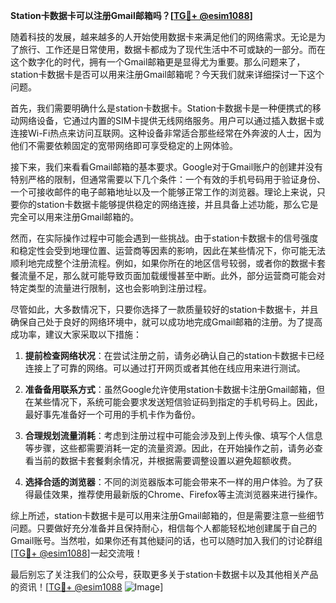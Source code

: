 **Station卡数据卡可以注册Gmail邮箱吗？[[TG💪+ @esim1088](https://t.me/s/esim1088)]**

随着科技的发展，越来越多的人开始使用数据卡来满足他们的网络需求。无论是为了旅行、工作还是日常使用，数据卡都成为了现代生活中不可或缺的一部分。而在这个数字化的时代，拥有一个Gmail邮箱更是显得尤为重要。那么问题来了，station卡数据卡是否可以用来注册Gmail邮箱呢？今天我们就来详细探讨一下这个问题。

首先，我们需要明确什么是station卡数据卡。Station卡数据卡是一种便携式的移动网络设备，它通过内置的SIM卡提供无线网络服务。用户可以通过插入数据卡或连接Wi-Fi热点来访问互联网。这种设备非常适合那些经常在外奔波的人士，因为他们不需要依赖固定的宽带网络即可享受稳定的上网体验。

接下来，我们来看看Gmail邮箱的基本要求。Google对于Gmail账户的创建并没有特别严格的限制，但通常需要以下几个条件：一个有效的手机号码用于验证身份、一个可接收邮件的电子邮箱地址以及一个能够正常工作的浏览器。理论上来说，只要你的station卡数据卡能够提供稳定的网络连接，并且具备上述功能，那么它是完全可以用来注册Gmail邮箱的。

然而，在实际操作过程中可能会遇到一些挑战。由于station卡数据卡的信号强度和稳定性会受到地理位置、运营商等因素的影响，因此在某些情况下，你可能无法顺利地完成整个注册流程。例如，如果你所在的地区信号较弱，或者你的数据卡套餐流量不足，那么就可能导致页面加载缓慢甚至中断。此外，部分运营商可能会对特定类型的流量进行限制，这也会影响到注册过程。

尽管如此，大多数情况下，只要你选择了一款质量较好的station卡数据卡，并且确保自己处于良好的网络环境中，就可以成功地完成Gmail邮箱的注册。为了提高成功率，建议大家采取以下措施：

1. **提前检查网络状况**：在尝试注册之前，请务必确认自己的station卡数据卡已经连接上了可靠的网络。可以通过打开网页或者其他在线应用来进行测试。
   
2. **准备备用联系方式**：虽然Google允许使用station卡数据卡注册Gmail邮箱，但在某些情况下，系统可能会要求发送短信验证码到指定的手机号码上。因此，最好事先准备好一个可用的手机卡作为备份。

3. **合理规划流量消耗**：考虑到注册过程中可能会涉及到上传头像、填写个人信息等步骤，这些都需要消耗一定的流量资源。因此，在开始操作之前，请务必查看当前的数据卡套餐剩余情况，并根据需要调整设置以避免超额收费。

4. **选择合适的浏览器**：不同的浏览器版本可能会带来不一样的用户体验。为了获得最佳效果，推荐使用最新版的Chrome、Firefox等主流浏览器来进行操作。

综上所述，station卡数据卡是可以用来注册Gmail邮箱的，但是需要注意一些细节问题。只要做好充分准备并且保持耐心，相信每个人都能轻松地创建属于自己的Gmail账号。当然啦，如果你还有其他疑问的话，也可以随时加入我们的讨论群组[[TG💪+ @esim1088](https://t.me/s/esim1088)]一起交流哦！

最后别忘了关注我们的公众号，获取更多关于station卡数据卡以及其他相关产品的资讯！[[TG💪+ @esim1088](https://t.me/s/esim1088) ![Image](https://i.postimg.cc/4NQfJmqS/Snipaste-2025-05-13-00-14-12.png)]